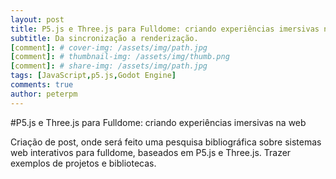 ```yaml
---
layout: post
title: P5.js e Three.js para Fulldome: criando experiências imersivas na web
subtitle: Da sincronização a renderização.
[comment]: # cover-img: /assets/img/path.jpg
[comment]: # thumbnail-img: /assets/img/thumb.png
[comment]: # share-img: /assets/img/path.jpg
tags: [JavaScript,p5.js,Godot Engine]
comments: true
author: peterpm
---
```


#P5.js e Three.js para Fulldome: criando experiências imersivas na web


Criação de post, onde será feito uma pesquisa bibliográfica sobre sistemas web interativos para fulldome, baseados em P5.js e Three.js. Trazer exemplos de projetos e bibliotecas.
